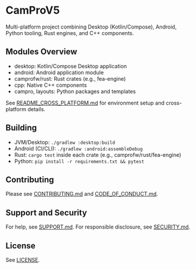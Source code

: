 # CamProV5

Multi-platform project combining Desktop (Kotlin/Compose), Android, Python tooling, Rust engines, and C++ components.

## Modules Overview
- desktop: Kotlin/Compose Desktop application
- android: Android application module
- camprofw/rust: Rust crates (e.g., fea-engine)
- cpp: Native C++ components
- campro, layouts: Python packages and templates

See [README_CROSS_PLATFORM.md](README_CROSS_PLATFORM.md) for environment setup and cross-platform details.

## Building
- JVM/Desktop: `./gradlew :desktop:build`
- Android (CI/CLI): `./gradlew :android:assembleDebug`
- Rust: `cargo test` inside each crate (e.g., camprofw/rust/fea-engine)
- Python: `pip install -r requirements.txt && pytest`

## Contributing
Please see [CONTRIBUTING.md](CONTRIBUTING.md) and [CODE_OF_CONDUCT.md](CODE_OF_CONDUCT.md).

## Support and Security
For help, see [SUPPORT.md](SUPPORT.md). For responsible disclosure, see [SECURITY.md](SECURITY.md).

## License
See [LICENSE](LICENSE).
